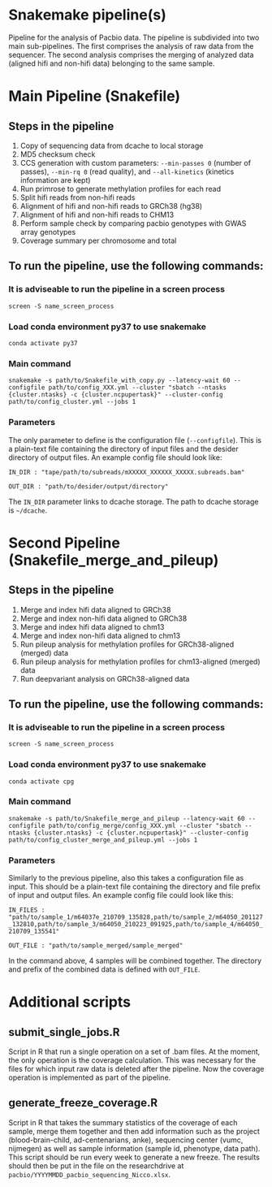 # Snakemake pipeline(s)
Pipeline for the analysis of Pacbio data. The pipeline is subdivided into two main sub-pipelines. The first comprises the analysis of raw data from the sequencer. The second analysis comprises the merging of analyzed data (aligned hifi and non-hifi data) belonging to the same sample.

# Main Pipeline (Snakefile)
## Steps in the pipeline
1. Copy of sequencing data from dcache to local storage
2. MD5 checksum check
3. CCS generation with custom parameters: `--min-passes 0` (number of passes), `--min-rq 0` (read quality), and `--all-kinetics` (kinetics information are kept)
2. Run primrose to generate methylation profiles for each read
3. Split hifi reads from non-hifi reads
4. Alignment of hifi and non-hifi reads to GRCh38 (hg38)
5. Alignment of hifi and non-hifi reads to CHM13
6. Perform sample check by comparing pacbio genotypes with GWAS array genotypes
7. Coverage summary per chromosome and total

## To run the pipeline, use the following commands:
### It is adviseable to run the pipeline in a screen process
`screen -S name_screen_process`

### Load conda environment py37 to use snakemake
`conda activate py37`

### Main command
`snakemake -s path/to/Snakefile_with_copy.py --latency-wait 60 --configfile path/to/config_XXX.yml --cluster "sbatch --ntasks {cluster.ntasks} -c {cluster.ncpupertask}" --cluster-config path/to/config_cluster.yml --jobs 1`

### Parameters
The only parameter to define is the configuration file (`--configfile`). This is a plain-text file containing the directory of input files and the desider directory of output files. An example config file should look like:

`IN_DIR : "tape/path/to/subreads/mXXXXX_XXXXXX_XXXXX.subreads.bam"`

`OUT_DIR : "path/to/desider/output/directory"`

The `IN_DIR` parameter links to dcache storage. The path to dcache storage is `~/dcache`.

# Second Pipeline (Snakefile_merge_and_pileup)
## Steps in the pipeline
1. Merge and index hifi data aligned to GRCh38
2. Merge and index non-hifi data aligned to GRCh38
3. Merge and index hifi data aligned to chm13
4. Merge and index non-hifi data aligned to chm13
5. Run pileup analysis for methylation profiles for GRCh38-aligned (merged) data
6. Run pileup analysis for methylation profiles for chm13-aligned (merged) data
7. Run deepvariant analysis on GRCh38-aligned data

## To run the pipeline, use the following commands:
### It is adviseable to run the pipeline in a screen process
`screen -S name_screen_process`

### Load conda environment py37 to use snakemake
`conda activate cpg`

### Main command
`snakemake -s path/to/Snakefile_merge_and_pileup --latency-wait 60 --configfile path/to/config_merge/config_XXX.yml --cluster "sbatch --ntasks {cluster.ntasks} -c {cluster.ncpupertask}" --cluster-config path/to/config_cluster_merge_and_pileup.yml --jobs 1`

### Parameters
Similarly to the previous pipeline, also this takes a configuration file as input. This should be a plain-text file containing the directory and file prefix of input and output files. An example config file could look like this:

`IN_FILES : "path/to/sample_1/m64037e_210709_135828,path/to/sample_2/m64050_201127_132810,path/to/sample_3/m64050_210223_091925,path/to/sample_4/m64050_210709_135541"`

`OUT_FILE : "path/to/sample_merged/sample_merged"`

In the command above, 4 samples will be combined together. The directory and prefix of the combined data is defined with `OUT_FILE`.

# Additional scripts
## submit_single_jobs.R
Script in R that run a single operation on a set of .bam files. At the moment, the only operation is the coverage calculation. This was necessary for the files for which input raw data is deleted after the pipeline. Now the coverage operation is implemented as part of the pipeline.

## generate_freeze_coverage.R
Script in R that takes the summary statistics of the coverage of each sample, merge them together and then add information such as the project (blood-brain-child, ad-centenarians, anke), sequencing center (vumc, nijmegen) as well as sample information (sample id, phenotype, data path).
This script should be run every week to generate a new freeze. The results should then be put in the file on the researchdrive at `pacbio/YYYYMMDD_pacbio_sequencing_Nicco.xlsx`.
